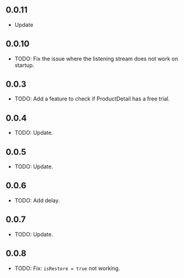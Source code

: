 ## 0.0.11

* Update

## 0.0.10

* TODO: Fix the issue where the listening stream does not work on startup.

## 0.0.3

* TODO: Add a feature to check if ProductDetail has a free trial.


## 0.0.4

* TODO: Update.

## 0.0.5

* TODO: Update.

## 0.0.6

* TODO: Add delay.

## 0.0.7

* TODO: Update.

## 0.0.8

* TODO: Fix: `isRestore = true` not working.


